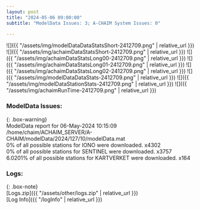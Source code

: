 ```yaml
---
layout: post
title: "2024-05-06 09:00:00"
subtitle: "ModelData Issues: 3; A-CHAIM System Issues: 0"

---
```


![]({{ "/assets/img/modelDataDataStatsShort-2412709.png" | relative_url }})
![]({{ "/assets/img/achaimDataStatsShort-2412709.png" | relative_url }})
![]({{ "/assets/img/achaimDataStatsLong00-2412709.png" | relative_url }})
![]({{ "/assets/img/achaimDataStatsLong01-2412709.png" | relative_url }})
![]({{ "/assets/img/achaimDataStatsLong02-2412709.png" | relative_url }})
![]({{ "/assets/img/modelDataDataStats-2412709.png" | relative_url }})
![]({{ "/assets/img/modelDataStationStats-2412709.png" | relative_url }})
![]({{ "/assets/img/achaimRunTime-2412709.png" | relative_url }})


### ModelData Issues:  
  
{: .box-warning}  
 ModelData report for 06-May-2024 10:15:09   
 /home/chaim/ACHAIM_SERVER/A-CHAIM/modelData/2024/127/10/modelData.mat   
 0% of all possible stations for IONO were downloaded. x4302   
 0% of all possible stations for SENTINEL were downloaded. x3757   
 6.0201% of all possible stations for KARTVERKET were downloaded. x164   
  


### Logs:  
  
{: .box-note}  
[Logs.zip]({{ "/assets/other/logs.zip" | relative_url }})  
[Log Info]({{ "/logInfo" | relative_url }})  
